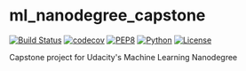 # ml_nanodegree_capstone

[![Build Status](https://travis-ci.org/loeiten/ml_nanodegree_capstone.svg?branch=master)](https://travis-ci.org/loeiten/ml_nanodegree_capstone)
[![codecov](https://codecov.io/gh/loeiten/ml_nanodegree_capstone/branch/master/graph/badge.svg)](https://codecov.io/gh/loeiten/ml_nanodegree_capstone)
[![PEP8](https://img.shields.io/badge/code%20style-PEP8-brightgreen.svg)](https://www.python.org/dev/peps/pep-0008/)
[![Python](https://img.shields.io/badge/python-3.6-blue.svg)](https://www.python.org/)
[![License](https://img.shields.io/badge/license-GPL--3.0-blue.svg)](https://github.com/loeiten/ml_nanodegree_capstone/blob/master/LICENSE)

Capstone project for Udacity's Machine Learning Nanodegree
